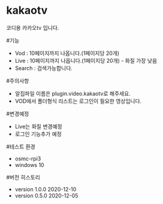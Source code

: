 # kakaotv
코디용 카카오tv 입니다. 

#기능
- Vod : 10페이지까지 나옵니다.(1페이지당 20개)
- Live : 10페이지까지 나옵니다.(1페이지당 20개) - 화질 가장 낮음
- Search : 검색가능합니다.

#주의사항
- 알집파일 이름은 plugin.video.kakaotv로 해주세요.
- VOD에서 폴더형식 리스트는 로그인이 필요한 영상입니다.

#변경예정
- Live는 화질 변경예정
- 로그인 기능추가 예정

#테스트 환경
- osmc-rpi3
- windows 10 

#버전 히스토리
- version 1.0.0 2020-12-10
- version 0.5.0 2020-12-05
